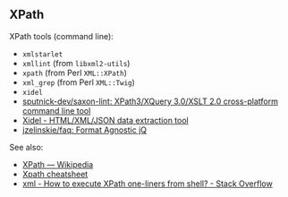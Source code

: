## XPath

XPath tools (command line):

- `xmlstarlet`
- `xmllint` (from `libxml2-utils`)
- `xpath` (from Perl `XML::XPath`)
- `xml_grep` (from Perl `XML::Twig`)
- `xidel`
- [sputnick-dev/saxon-lint: XPath3/XQuery 3.0/XSLT 2.0 cross-platform command line tool](https://github.com/sputnick-dev/saxon-lint)
- [Xidel - HTML/XML/JSON data extraction tool](http://videlibri.sourceforge.net/xidel.html)
- [jzelinskie/faq: Format Agnostic jQ](https://github.com/jzelinskie/faq)

See also:

- [XPath — Wikipedia](https://en.wikipedia.org/wiki/XPath)
- [Xpath cheatsheet](https://web.archive.org/web/20211018121311/https://devhints.io/xpath)
- [xml - How to execute XPath one-liners from shell? - Stack Overflow](https://stackoverflow.com/questions/15461737/how-to-execute-xpath-one-liners-from-shell)
